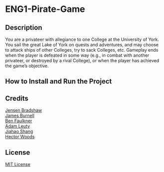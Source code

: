 # ENG1-Pirate-Game

## Description

You are a privateer with allegiance to one College at the University of York. You sail the great Lake of
York on quests and adventures, and may choose to attack ships of other Colleges, try to sack
Colleges, etc. Gameplay ends when the player is defeated in some way (e.g., in combat with
another privateer, or destroyed by a rival College), or when the player has achieved the game’s
objective.

## How to Install and Run the Project

## Credits

[Jensen Bradshaw](https://github.com/Jensen6842) <br />
[James Burnell](https://github.com/uoy-jb2501) <br />
[Ben Faulkner](https://github.com/bf758) <br />
[Adam Leuty](https://github.com/AdamLeuty) <br />
[Jiahao Shang](https://github.com/jiahao23) <br />
[Hector Woods](https://github.com/HectorJVWoods) <br />

## License

[MIT License](https://github.com/uoy-jb2501/ENG1-Pirate-Game/blob/master/LICENSE)
